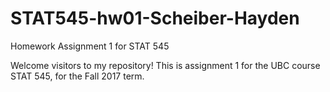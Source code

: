 # STAT545-hw01-Scheiber-Hayden
Homework Assignment 1 for STAT 545

Welcome visitors to my repository! This is assignment 1 for the UBC course STAT 545, for the Fall 2017 term.
